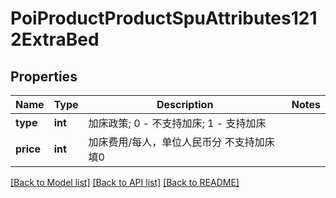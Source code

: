 # PoiProductProductSpuAttributes1212ExtraBed

## Properties
Name | Type | Description | Notes
------------ | ------------- | ------------- | -------------
**type** | **int** | 加床政策; 0 - 不支持加床; 1 - 支持加床 | 
**price** | **int** | 加床费用/每人，单位人民币分 不支持加床填0 | 

[[Back to Model list]](../README.md#documentation-for-models) [[Back to API list]](../README.md#documentation-for-api-endpoints) [[Back to README]](../README.md)

